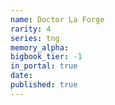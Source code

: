 ```yaml
---
name: Doctor La Forge
rarity: 4
series: tng
memory_alpha:
bigbook_tier: -1
in_portal: true
date:
published: true
---
```




